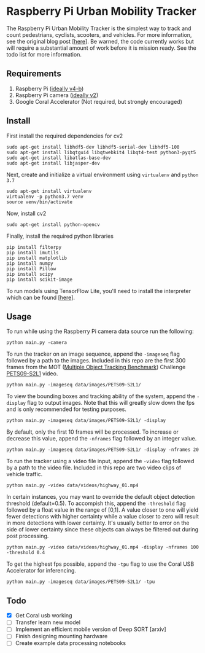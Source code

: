 # Raspberry Pi Urban Mobility Tracker
The Raspberry Pi Urban Mobility Tracker is the simplest way to track and count pedestrians, cyclists, scooters, and vehicles. For more information, see the original blog post [<a target="_blank" href="https://nathanrooy.github.io/posts/2019-02-06/raspberry-pi-deep-learning-traffic-tracker/">here</a>]. Be warned, the code currently works but will require a substantial amount of work before it is mission ready. See the todo list for more information.

## Requirements
1) Raspberry Pi (<a target="_blank" href="https://www.raspberrypi.org/products/raspberry-pi-4-model-b"/>ideally v4-b</a>)
2) Raspberry Pi camera (<a target="_blank" href="https://www.raspberrypi.org/products/camera-module-v2/">ideally v2</a>)
3) Google Coral Accelerator (Not required, but strongly encouraged)

## Install

First install the required dependencies for cv2
```
sudo apt-get install libhdf5-dev libhdf5-serial-dev libhdf5-100
sudo apt-get install libqtgui4 libqtwebkit4 libqt4-test python3-pyqt5
sudo apt-get install libatlas-base-dev
sudo apt-get install libjasper-dev
```
Next, create and initialize a virtual environment using `virtualenv` and `python 3.7`
```
sudo apt-get install virtualenv
virtualenv -p python3.7 venv
source venv/bin/activate
```

Now, install cv2
```
sudo apt-get install python-opencv
```
Finally, install the required python libraries
```
pip install filterpy
pip install imutils
pip install matplotlib
pip install numpy
pip install Pillow
pip install scipy
pip install scikit-image
```
To run models using TensorFlow Lite, you'll need to install the interpreter which can be found [<a target="_blank" href="https://www.tensorflow.org/lite/guide/python">here</a>].

## Usage
To run while using the Raspberry Pi camera data source run the following:
``` 
python main.py -camera
```
To run the tracker on an image sequence, append the `-imageseq` flag followed by a path to the images. Included in this repo are the first 300 frames from the MOT (<a target="_blank" href="https://motchallenge.net/">Multiple Object Tracking Benchmark</a>) Challenge <a target="_blank" href="https://motchallenge.net/vis/PETS09-S2L1">PETS09-S2L1</a> video.
```
python main.py -imageseq data/images/PETS09-S2L1/
```
To view the bounding boxes and tracking ability of the system, append the `-display` flag to output images. Note that this will greatly slow down the fps and is only recommended for testing purposes.
```
python main.py -imageseq data/images/PETS09-S2L1/ -display
```
By default, only the first 10 frames will be processed. To increase or decrease this value, append the `-nframes` flag followed by an integer value.
```
python main.py -imageseq data/images/PETS09-S2L1/ -display -nframes 20
```
To run the tracker using a video file input, append the `-video` flag followed by a path to the video file. Included in this repo are two video clips of vehicle traffic.
```
python main.py -video data/videos/highway_01.mp4
```
In certain instances, you may want to override the default object detection threshold (default=0.5). To accompish this, append the `-threshold` flag followed by a float value in the range of [0,1]. A value closer to one will yield fewer detections with higher certainty while a value closer to zero will result in more detections with lower certainty. It's usually better to error on the side of lower certainty since these objects can always be filtered out during post processing.
```
python main.py -video data/videos/highway_01.mp4 -display -nframes 100 -threshold 0.4
```
To get the highest fps possible, append the `-tpu` flag to use the Coral USB Accelerator for inferencing.
```
python main.py -imageseq data/images/PETS09-S2L1/ -tpu
```

## Todo
- [x] Get Coral usb working
- [ ] Transfer learn new model
- [ ] Implement an efficient mobile version of Deep SORT [arxiv]
- [ ] Finish designing mounting hardware
- [ ] Create example data processing notebooks
